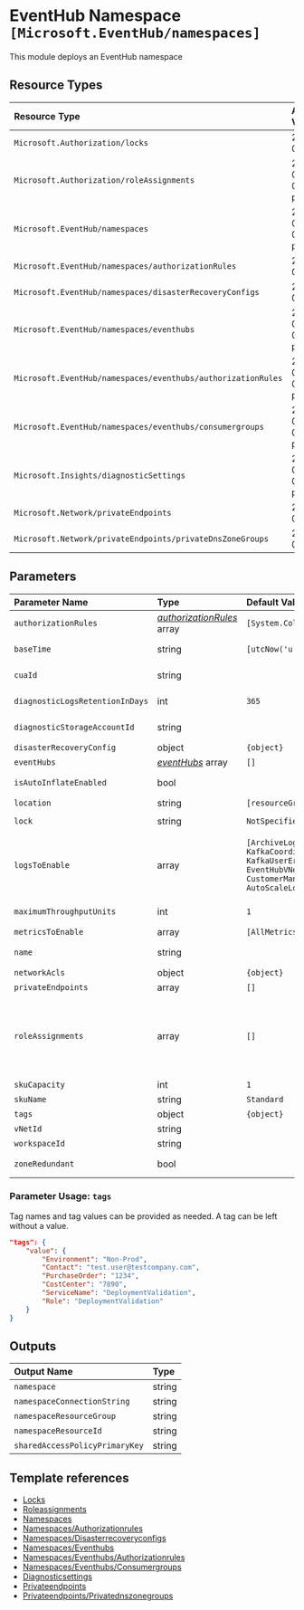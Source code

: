 # EventHub Namespace `[Microsoft.EventHub/namespaces]`

This module deploys an EventHub namespace

## Resource Types

| Resource Type | Api Version |
| :-- | :-- |
| `Microsoft.Authorization/locks` | 2016-09-01 |
| `Microsoft.Authorization/roleAssignments` | 2020-04-01-preview |
| `Microsoft.EventHub/namespaces` | 2021-06-01-preview |
| `Microsoft.EventHub/namespaces/authorizationRules` | 2017-04-01 |
| `Microsoft.EventHub/namespaces/disasterRecoveryConfigs` | 2017-04-01 |
| `Microsoft.EventHub/namespaces/eventhubs` | 2021-06-01-preview |
| `Microsoft.EventHub/namespaces/eventhubs/authorizationRules` | 2021-06-01-preview |
| `Microsoft.EventHub/namespaces/eventhubs/consumergroups` | 2021-06-01-preview |
| `Microsoft.Insights/diagnosticSettings` | 2017-05-01-preview |
| `Microsoft.Network/privateEndpoints` | 2021-03-01 |
| `Microsoft.Network/privateEndpoints/privateDnsZoneGroups` | 2020-05-01 |

## Parameters

| Parameter Name | Type | Default Value | Possible Values | Description |
| :-- | :-- | :-- | :-- | :-- |
| `authorizationRules` | _[authorizationRules](authorizationRules/readme.md)_ array | `[System.Collections.Hashtable]` |  | Optional. Authorization Rules for the Event Hub namespace |
| `baseTime` | string | `[utcNow('u')]` |  | Generated. Do not provide a value! This date value is used to generate a SAS token to access the modules. |
| `cuaId` | string |  |  | Optional. Customer Usage Attribution id (GUID). This GUID must be previously registered |
| `diagnosticLogsRetentionInDays` | int | `365` |  | Optional. Specifies the number of days that logs will be kept for; a value of 0 will retain data indefinitely. |
| `diagnosticStorageAccountId` | string |  |  | Optional. Resource identifier of the Diagnostic Storage Account. |
| `disasterRecoveryConfig` | object | `{object}` |  | Optional. The disaster recovery config for this namespace |
| `eventHubs` | _[eventHubs](eventHubs/readme.md)_ array | `[]` |  | Optional. The event hubs to deploy into this namespace |
| `isAutoInflateEnabled` | bool |  |  | Optional. Switch to enable the Auto Inflate feature of Event Hub. |
| `location` | string | `[resourceGroup().location]` |  | Optional. Location for all resources. |
| `lock` | string | `NotSpecified` | `[CanNotDelete, NotSpecified, ReadOnly]` | Optional. Specify the type of lock. |
| `logsToEnable` | array | `[ArchiveLogs, OperationalLogs, KafkaCoordinatorLogs, KafkaUserErrorLogs, EventHubVNetConnectionEvent, CustomerManagedKeyUserLogs, AutoScaleLogs]` | `[ArchiveLogs, OperationalLogs, KafkaCoordinatorLogs, KafkaUserErrorLogs, EventHubVNetConnectionEvent, CustomerManagedKeyUserLogs, AutoScaleLogs]` | Optional. The name of logs that will be streamed. |
| `maximumThroughputUnits` | int | `1` |  | Optional. Upper limit of throughput units when AutoInflate is enabled, value should be within 0 to 20 throughput units. |
| `metricsToEnable` | array | `[AllMetrics]` | `[AllMetrics]` | Optional. The name of metrics that will be streamed. |
| `name` | string |  |  | Optional. The name of the event hub namespace. If no name is provided, then unique name will be created. |
| `networkAcls` | object | `{object}` |  | Optional. Service endpoint object information |
| `privateEndpoints` | array | `[]` |  | Optional. Configuration Details for private endpoints. |
| `roleAssignments` | array | `[]` |  | Optional. Array of role assignment objects that contain the 'roleDefinitionIdOrName' and 'principalId' to define RBAC role assignments on this resource. In the roleDefinitionIdOrName attribute, you can provide either the display name of the role definition, or its fully qualified ID in the following format: '/providers/Microsoft.Authorization/roleDefinitions/c2f4ef07-c644-48eb-af81-4b1b4947fb11' |
| `skuCapacity` | int | `1` |  | Optional. Event Hub plan scale-out capacity of the resource |
| `skuName` | string | `Standard` | `[Basic, Standard]` | Optional. event hub plan SKU name |
| `tags` | object | `{object}` |  | Optional. Tags of the resource. |
| `vNetId` | string |  |  | Optional. Virtual Network Id to lock down the Event Hub. |
| `workspaceId` | string |  |  | Optional. Resource identifier of Log Analytics. |
| `zoneRedundant` | bool |  |  | Optional. Switch to make the Event Hub Namespace zone redundant. |

### Parameter Usage: `tags`

Tag names and tag values can be provided as needed. A tag can be left without a value.

```json
"tags": {
    "value": {
        "Environment": "Non-Prod",
        "Contact": "test.user@testcompany.com",
        "PurchaseOrder": "1234",
        "CostCenter": "7890",
        "ServiceName": "DeploymentValidation",
        "Role": "DeploymentValidation"
    }
}
```

## Outputs

| Output Name | Type |
| :-- | :-- |
| `namespace` | string |
| `namespaceConnectionString` | string |
| `namespaceResourceGroup` | string |
| `namespaceResourceId` | string |
| `sharedAccessPolicyPrimaryKey` | string |

## Template references

- [Locks](https://docs.microsoft.com/en-us/azure/templates/Microsoft.Authorization/2016-09-01/locks)
- [Roleassignments](https://docs.microsoft.com/en-us/azure/templates/Microsoft.Authorization/2020-04-01-preview/roleAssignments)
- [Namespaces](https://docs.microsoft.com/en-us/azure/templates/Microsoft.EventHub/2021-06-01-preview/namespaces)
- [Namespaces/Authorizationrules](https://docs.microsoft.com/en-us/azure/templates/Microsoft.EventHub/2017-04-01/namespaces/authorizationRules)
- [Namespaces/Disasterrecoveryconfigs](https://docs.microsoft.com/en-us/azure/templates/Microsoft.EventHub/2017-04-01/namespaces/disasterRecoveryConfigs)
- [Namespaces/Eventhubs](https://docs.microsoft.com/en-us/azure/templates/Microsoft.EventHub/2021-06-01-preview/namespaces/eventhubs)
- [Namespaces/Eventhubs/Authorizationrules](https://docs.microsoft.com/en-us/azure/templates/Microsoft.EventHub/2021-06-01-preview/namespaces/eventhubs/authorizationRules)
- [Namespaces/Eventhubs/Consumergroups](https://docs.microsoft.com/en-us/azure/templates/Microsoft.EventHub/2021-06-01-preview/namespaces/eventhubs/consumergroups)
- [Diagnosticsettings](https://docs.microsoft.com/en-us/azure/templates/Microsoft.Insights/2017-05-01-preview/diagnosticSettings)
- [Privateendpoints](https://docs.microsoft.com/en-us/azure/templates/Microsoft.Network/2021-03-01/privateEndpoints)
- [Privateendpoints/Privatednszonegroups](https://docs.microsoft.com/en-us/azure/templates/Microsoft.Network/2020-05-01/privateEndpoints/privateDnsZoneGroups)
